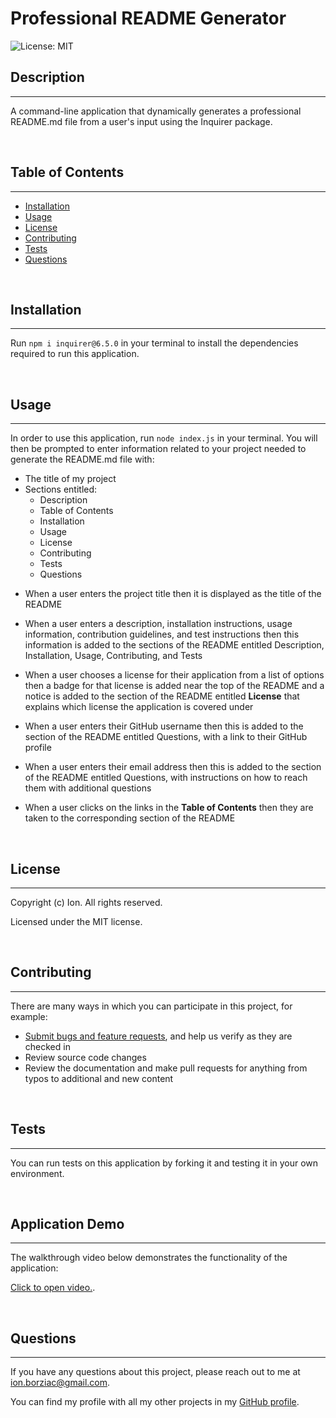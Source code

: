 # Professional README Generator

![License: MIT](https://img.shields.io/badge/License-MIT-yellow.svg)

## Description
---
A command-line application that dynamically generates a professional README.md file from a user's input using the Inquirer package.

<br>

## Table of Contents
---
- [Installation](#installation)
- [Usage](#usage)
- [License](#license)
- [Contributing](#contributing)
- [Tests](#tests)
- [Questions](#questions)

<br>

## Installation
---
Run `npm i inquirer@6.5.0` in your terminal to install the dependencies required to run this application.

<br>

## Usage
---
In order to use this application, run `node index.js` in your terminal. You will then be prompted to enter information related to your project needed to generate the README.md file with:

* The title of my project 
* Sections entitled:
    * Description 
    * Table of Contents 
    * Installation 
    * Usage 
    * License 
    * Contributing 
    * Tests 
    * Questions


- When a user enters the project title then it is displayed as the title of the README

- When a user enters a description, installation instructions, usage information, contribution guidelines, and test instructions then this information is added to the sections of the README entitled Description, Installation, Usage, Contributing, and Tests
- When a user chooses a license for their application from a list of options then a badge for that license is added near the top of the README and a notice is added to the section of the README entitled **License** that explains which license the application is covered under
- When a user enters their GitHub username then this is added to the section of the README entitled Questions, with a link to their GitHub profile
- When a user enters their email address then this is added to the section of the README entitled Questions, with instructions on how to reach them with additional questions
- When a user clicks on the links in the **Table of Contents** then they are taken to the corresponding section of the README

<br>

## License
---
Copyright (c) Ion. All rights reserved.

Licensed under the MIT license.

<br>

## Contributing
---
There are many ways in which you can participate in this project, for example:

* [Submit bugs and feature requests](https://github.com/ionb23/pro-readme-generator/issues), and help us verify as they are checked in
* Review source code changes
* Review the documentation and make pull requests for anything from typos to additional and new content

<br>

## Tests
---
You can run tests on this application by forking it and testing it in your own environment.

<br>

## Application Demo
---
The walkthrough video below demonstrates the functionality of the application:

[Click to open video.](https://drive.google.com/file/d/1efZXAyov_b_hGGX7r2BRzlexIcS9hIqz/view?usp=sharing).

<br>

## Questions
---
If you have any questions about this project, please reach out to me at ion.borziac@gmail.com.

You can find my profile with all my other projects in my [GitHub profile](https://github.com/ionb23/).